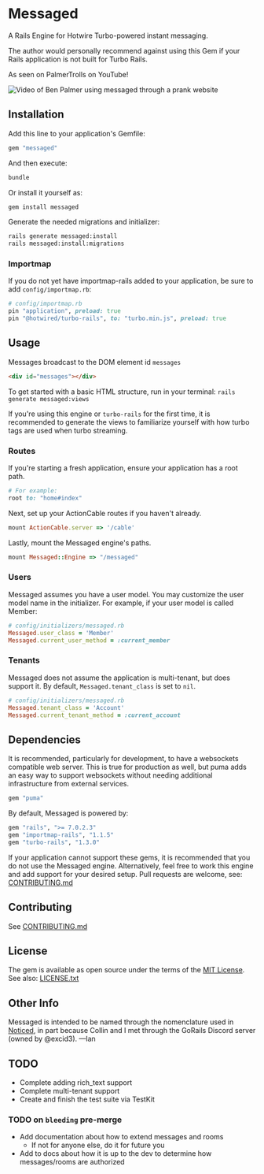 # Messaged
A Rails Engine for Hotwire Turbo-powered instant messaging.

The author would personally recommend against using this Gem if your Rails application is not built for Turbo Rails.

As seen on PalmerTrolls on YouTube!

![Video of Ben Palmer using `messaged` through a prank website](https://www.youtube.com/watch?v=5cDe5vkq9cs)

## Installation
Add this line to your application's Gemfile:

```ruby
gem "messaged"
```

And then execute:
```bash
bundle
```

Or install it yourself as:
```bash
gem install messaged
```

Generate the needed migrations and initializer:
```bash
rails generate messaged:install
rails messaged:install:migrations
```

### Importmap

If you do not yet have importmap-rails added to your application, be sure to add `config/importmap.rb`:
```ruby
# config/importmap.rb
pin "application", preload: true
pin "@hotwired/turbo-rails", to: "turbo.min.js", preload: true
```

## Usage
Messages broadcast to the DOM element id `messages`
```html
<div id="messages"></div>
```

To get started with a basic HTML structure, run in your terminal: `rails generate messaged:views`

If you're using this engine or `turbo-rails` for the first time, it is recommended to generate the views to familiarize yourself with how turbo tags are used when turbo streaming.

### Routes

If you're starting a fresh application, ensure your application has a root path.
```ruby
# For example:
root to: "home#index"
```

Next, set up your ActionCable routes if you haven't already.
```ruby 
mount ActionCable.server => '/cable'
```

Lastly, mount the Messaged engine's paths.
```ruby
mount Messaged::Engine => "/messaged"
```

### Users
Messaged assumes you have a user model. You may customize the user model name in the initializer. For example, if your user model is called Member:
```ruby
# config/initializers/messaged.rb
Messaged.user_class = 'Member'
Messaged.current_user_method = :current_member
```

### Tenants
Messaged does not assume the application is multi-tenant, but does support it. By default, `Messaged.tenant_class` is set to `nil`.
```ruby
# config/initializers/messaged.rb
Messaged.tenant_class = 'Account'
Messaged.current_tenant_method = :current_account
```

## Dependencies
It is recommended, particularly for development, to have a websockets compatible web server. This is true for production as well, but puma adds an easy way to support websockets without needing additional infrastructure from external services.
```ruby
gem "puma"
```

By default, Messaged is powered by:
```ruby
gem "rails", ">= 7.0.2.3"
gem "importmap-rails", "1.1.5"
gem "turbo-rails", "1.3.0"
```
If your application cannot support these gems, it is recommended that you do not use the Messaged engine. Alternatively, feel free to work this engine and add support for your desired setup. Pull requests are welcome, see: [CONTRIBUTING.md](https://github.com/ianrandmckenzie/messaged/blob/main/CONTRIBUTING.md)

## Contributing
See [CONTRIBUTING.md](https://github.com/ianrandmckenzie/messaged/blob/main/CONTRIBUTING.md)

## License
The gem is available as open source under the terms of the [MIT License](https://opensource.org/licenses/MIT).
See also: [LICENSE.txt](https://github.com/ianrandmckenzie/messaged/blob/main/LICENSE.txt)

## Other Info
Messaged is intended to be named through the nomenclature used in [Noticed](https://github.com/excid3/noticed), in part because Collin and I met through the GoRails Discord server (owned by @excid3).
—Ian

## TODO
* Complete adding rich_text support
* Complete multi-tenant support
* Create and finish the test suite via TestKit

### TODO on `bleeding` pre-merge
* Add documentation about how to extend messages and rooms
	*	If not for anyone else, do it for future you
* Add to docs about how it is up to the dev to determine how messages/rooms are authorized
